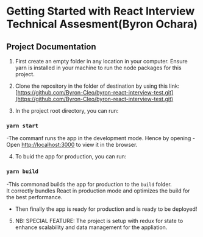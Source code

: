 # Getting Started with React Interview Technical Assesment(Byron Ochara)

## Project Documentation

1. First create an empty folder in any location in your computer. Ensure yarn is installed in your machine to run the node
   packages for this project.

2. Clone the repository in the folder of destination by using this link: [https://github.com/Byron-Cleo/byron-react-interview-test.git](https://github.com/Byron-Cleo/byron-react-interview-test.git)

3. In the project root directory, you can run:

### `yarn start`

-The commanf runs the app in the development mode. Hence by opening
-Open [http://localhost:3000](http://localhost:3000) to view it in the browser.

4. To buid the app for production, you can run:

### `yarn build`

-This commonad builds the app for production to the `build` folder.\
It correctly bundles React in production mode and optimizes the build for the best performance.
- Then finally the app is ready for production and  is ready to be deployed!

5. NB: SPECIAL FEATURE: The project is setup with redux for state to enhance scalability and data management for the appliation.
